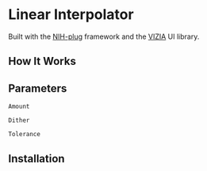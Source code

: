 # Linear Interpolator

Built with the [NIH-plug](https://github.com/robbert-vdh/nih-plug) framework and the [VIZIA](https://github.com/vizia/vizia) UI library.


## How It Works



## Parameters
`Amount` 

`Dither`

`Tolerance` 

## Installation


